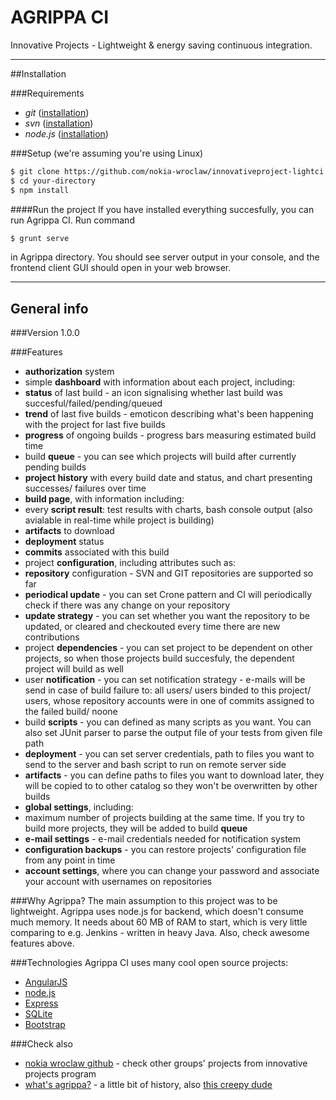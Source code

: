 AGRIPPA CI
==========
Innovative Projects - Lightweight & energy saving continuous integration.

---

##Installation

###Requirements
* *git* ([installation](http://git-scm.com/book/en/v2/Getting-Started-Installing-Git))
* *svn* ([installation](https://subversion.apache.org/packages.html))
* *node.js* ([installation](https://github.com/joyent/node/wiki/installing-node.js-via-package-manager))

###Setup
(we're assuming you're using Linux)

```sh
$ git clone https://github.com/nokia-wroclaw/innovativeproject-lightci.git your-directory
$ cd your-directory
$ npm install
```

####Run the project
If you have installed everything succesfully, you can run Agrippa CI. Run command 
```sh
$ grunt serve
```
in Agrippa directory. You should see server output in your console, and the frontend client GUI should open in your web browser.

---

## General info

###Version
1.0.0

###Features
* __authorization__ system
* simple __dashboard__ with information about each project, including:
 * __status__ of last build - an icon signalising whether last build was succesful/failed/pending/queued
 * __trend__ of last five builds - emoticon describing what's been happening with the project for last five builds
 * __progress__ of ongoing builds - progress bars measuring estimated build time
 * build __queue__ - you can see which projects will build after currently pending builds
* __project history__ with every build date and status, and chart presenting successes/ failures over time
* __build page__, with information including: 
 * every __script result__: test results with charts, bash console output (also avialable in real-time while project is building)
 * __artifacts__ to download
 * __deployment__ status
 * __commits__ associated with this build
* project __configuration__, including attributes such as:
 * __repository__ configuration - SVN and GIT repositories are supported so far
 * __periodical update__ - you can set Crone pattern and CI will periodically check if there was any change on your repository
 * __update strategy__ - you can set whether you want the repository to be updated, or cleared and checkouted every time there are new contributions
 * project __dependencies__ - you can set project to be dependent on other projects, so when those projects build succesfuly, the dependent project will build as well
 * user __notification__ - you can set notification strategy - e-mails will be send in case of build failure to: all users/ users binded to this project/ users, whose repository accounts were in one of commits assigned to the failed build/ noone
 * build __scripts__ - you can defined as many scripts as you want. You can also set JUnit parser to parse the output file of your tests from given file path
 * __deployment__ - you can set server credentials, path to files you want to send to the server and bash script to run on remote server side
 * __artifacts__ - you can define paths to files you want to download later, they will be copied to to other catalog so they won't be overwritten by other builds
* __global settings__, including:
 * maximum number of projects building at the same time. If you try to build more projects, they will be added to build __queue__
 * __e-mail settings__ - e-mail credentials needed for notification system
 * __configuration backups__ - you can restore projects' configuration file from any point in time
* __account settings__, where you can change your password and associate your account with usernames on repositories

###Why Agrippa?
The main assumption to this project was to be lightweight. Agrippa uses node.js for backend, which doesn't consume much memory. It needs about 60 MB of RAM to start, which is very little comparing to e.g. Jenkins - written in heavy Java.
Also, check awesome features above.

###Technologies
Agrippa CI uses many cool open source projects:

* [AngularJS](http://angularjs.org)
* [node.js](http://nodejs.org)
* [Express](http://expressjs.com)
* [SQLite](http://www.sqlite.org/)
* [Bootstrap](http://getbootstrap.com/)

###Check also
* [nokia wroclaw github](https://github.com/nokia-wroclaw) - check other groups' projects from innovative projects program
* [what's agrippa?](http://en.wikipedia.org/wiki/Marcus_Vipsanius_Agrippa) - a little bit of history, also [this creepy dude](http://en.wikipedia.org/wiki/Heinrich_Cornelius_Agrippa)